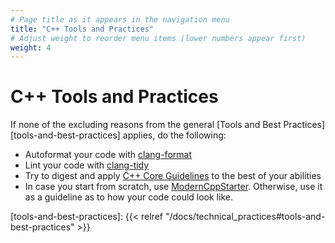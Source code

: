 ```yaml
---
# Page title as it appears in the navigation menu
title: "C++ Tools and Practices"
# Adjust weight to reorder menu items (lower numbers appear first)
weight: 4
---
```


# C++ Tools and Practices

If none of the excluding reasons from the general [Tools and Best
Practices][tools-and-best-practices]
applies, do the following:

- Autoformat your code with
  [clang-format][clang-format]
- Lint your code with [clang-tidy][clang-tidy]
- Try to digest and apply [C++ Core Guidelines][cpp-core-guidelines]
  to the best of your abilities
- In case you start from scratch, use  [ModernCppStarter][moderncppstarter].
  Otherwise, use it as a guideline as to how your code could look like.

[clang-format]: <https://clang.llvm.org/docs/ClangFormat.html>
[clang-tidy]: <https://clang.llvm.org/extra/clang-tidy/>
[cpp-core-guidelines]: <https://isocpp.github.io/CppCoreGuidelines/CppCoreGuidelines>
[moderncppstarter]: <https://github.com/TheLartians/ModernCppStarter>
[tools-and-best-practices]: {{< relref "/docs/technical_practices#tools-and-best-practices" >}}
